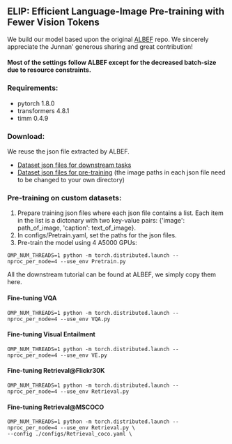 ## ELIP: Efficient Language-Image Pre-training with Fewer Vision Tokens

We build our model based upon the original [ALBEF](https://github.com/salesforce/ALBEF) repo.
We sincerely appreciate the Junnan' generous sharing and great contribution!

#### Most of the settings follow ALBEF except for the decreased batch-size due to resource constraints.

### Requirements:
* pytorch 1.8.0
* transformers 4.8.1
* timm 0.4.9

### Download:
We reuse the json file extracted by ALBEF.
* <a href="https://storage.googleapis.com/sfr-pcl-data-research/ALBEF/data.tar.gz"> Dataset json files for downstream tasks</a>
* <a href="https://storage.googleapis.com/sfr-pcl-data-research/ALBEF/json_pretrain.zip"> Dataset json files for pre-training</a> (the image paths in each json file need to be changed to your own directory)

### Pre-training on custom datasets:
1. Prepare training json files where each json file contains a list. Each item in the list is a dictonary with two key-value pairs: {'image': path_of_image, 'caption': text_of_image}.
2. In configs/Pretrain.yaml, set the paths for the json files.
3. Pre-train the model using 4 A5000 GPUs:
```
OMP_NUM_THREADS=1 python -m torch.distributed.launch --nproc_per_node=4 --use_env Pretrain.py
```

All the downstream tutorial can be found at ALBEF, we simply copy them here.
#### Fine-tuning VQA
```
OMP_NUM_THREADS=1 python -m torch.distributed.launch --nproc_per_node=4 --use_env VQA.py
```
#### Fine-tuning Visual Entailment
```
OMP_NUM_THREADS=1 python -m torch.distributed.launch --nproc_per_node=4 --use_env VE.py
```
#### Fine-tuning Retrieval@Flickr30K
```
OMP_NUM_THREADS=1 python -m torch.distributed.launch --nproc_per_node=4 --use_env Retrieval.py
```
#### Fine-tuning Retrieval@MSCOCO
```
OMP_NUM_THREADS=1 python -m torch.distributed.launch --nproc_per_node=4 --use_env Retrieval.py \
--config ./configs/Retrieval_coco.yaml \
```

<!-- ### Citation
If you find this code to be useful for your research, please consider citing.
<pre>
@inproceedings{ALBEF,
      title={Align before Fuse: Vision and Language Representation Learning with Momentum Distillation},
      author={Junnan Li and Ramprasaath R. Selvaraju and Akhilesh Deepak Gotmare and Shafiq Joty and Caiming Xiong and Steven Hoi},
      year={2021},
      booktitle={NeurIPS},
}</pre> -->
